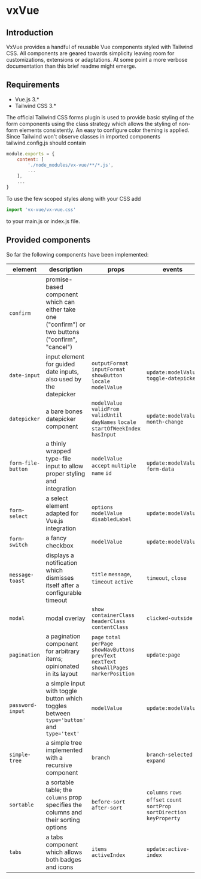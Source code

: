 # vxVue

## Introduction
VxVue provides a handful of reusable Vue components styled with Tailwind CSS. All components are geared towards simplicity leaving room for customizations, extensions or adaptations. At some point a more verbose documentation than this brief readme might emerge.

## Requirements
* Vue.js 3.*
* Tailwind CSS 3.*

The official Tailwind CSS forms plugin is used to provide basic styling of the form components using the class strategy which allows the styling of non-form elements consistently.
An easy to configure color theming is applied. Since Tailwind won't observe classes in imported components tailwind.config.js should contain
```javascript
module.exports = {
    content: [
        './node_modules/vx-vue/**/*.js',
        ...
    ],
    ...
}
```
To use the few scoped styles along with your CSS add

```javascript
import 'vx-vue/vx-vue.css'
```
to your main.js or index.js file.

## Provided components
So far the following components have been implemented:

| element            | description                                                                                        | props                                                                                           | events                                                                     | slots                                        |
|--------------------|----------------------------------------------------------------------------------------------------|-------------------------------------------------------------------------------------------------|----------------------------------------------------------------------------|----------------------------------------------|
| `confirm`          | promise-based component which can either take one ("confirm") or two buttons ("confirm", "cancel") |                                                                                                 |                                                                            | `title` `icon` `message`                     |
| `date-input`       | input element for guided date inputs, also used by the datepicker                                  | `outputFormat` `inputFormat` `showButton` `locale` `modelValue`                                 | `update:modelValue` `toggle-datepicker`                                    | `default`                                    |
| `datepicker`       | a bare bones datepicker component                                                                  | `modelValue` `validFrom` `validUntil` `dayNames` `locale` `startOfWeekIndex` `hasInput`         | `update:modelValue` `month-change`                                         |                                              |
| `form-file-button` | a thinly wrapped type-file input to allow proper styling and integration                           | `modelValue` `accept` `multiple` `name` `id`                                                    | `update:modelValue` `form-data`                                            |                                              |
| `form-select`      | a select element adapted for Vue.js integration                                                    | `options` `modelValue` `disabledLabel`                                                          | `update:modelValue`                                                        |                                              |
| `form-switch`      | a fancy checkbox                                                                                   | `modelValue`                                                                                    | `update:modelValue`                                                        | `default`                                    |
| `message-toast`    | displays a notification which dismisses itself after a configurable timeout                        | `title` `message`, `timeout` `active`                                                           | `timeout`, `close`                                                         | `icon` `title` `default`                     |
| `modal`            | modal overlay                                                                                      | `show` `containerClass` `headerClass` `contentClass`                                            | `clicked-outside`                                                          | `title` `default`                            |
| `pagination`       | a pagination component for arbitrary items; opinionated in its layout                              | `page` `total` `perPage` `showNavButtons` `prevText` `nextText` `showAllPages` `markerPosition` | `update:page`                                                              |                                              |
| `password-input`   | a simple input with toggle button which toggles between `type='button'` and `type='text'`          | `modelValue`                                                                                    | `update:modelValue`                                                        | `default`                                    |
| `simple-tree`      | a simple tree implemented with a recursive component                                               | `branch`                                                                                        | `branch-selected` `expand`                                                 |                                              |
| `sortable`         | a sortable table; the `columns` prop specifies the columns and their sorting options               | `before-sort` `after-sort`                                                                      | `columns` `rows` `offset` `count` `sortProp` `sortDirection` `keyProperty` | `{ column: prop }-header` `{ column: prop }` |
| `tabs`             | a tabs component which allows both badges and icons                                                | `items` `activeIndex`                                                                           | `update:active-index`                                                      | `icon` `default`                             |
